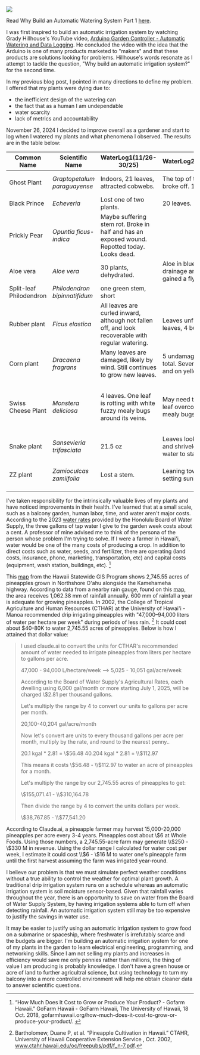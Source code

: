 <img src="https://i.giphy.com/media/v1.Y2lkPTc5MGI3NjExYXl1cDRjMW9wOWw3a3Vsa3plNGdjb2NraG5rajFxcTE3emZlNGpubyZlcD12MV9pbnRlcm5hbF9naWZfYnlfaWQmY3Q9Zw/G0Odfjd78JTpu/giphy.gif">

Read Why Build an Automatic Watering System Part 1 [here](https://communicate.garden/2024/11/30/Why-build-an-automatic-irrigation-system-Part-1.html).

I was first inspired to build an automatic irrigation system by watching Grady Hillhouse's YouTube video, [Arduino Garden Controller - Automatic Watering and Data Logging](https://www.youtube.com/watch?v=O_Q1WKCtWiA). He concluded the video with the idea that the Arduino is one of many products marketed to "makers" and that these products are solutions looking for problems. Hillhouse's words resonate as I attempt to tackle the question, "Why build an automatic irrigation system?" for the second time. 

In my previous blog post, I pointed in many directions to define my problem. I offered that my plants were dying due to:

- the inefficient design of the watering can
- the fact that as a human I am undependable
- water scarcity 
- lack of metrics and accountability

November 26, 2024 I decided to improve overall as a gardener and start to log when I watered my plants and what phenomena I observed. The results are in the table below:

| Common Name   | Scientific Name | WaterLog1(11/26-30/25) | WaterLog2(12/17/25) | WaterLog3(12/28/24)| WaterLog4(1/5/2025) |
| -------- | ------- | -------- | ------- | -------- | ------- | 
| Ghost Plant  | *Graptopetalum paraguayense*    | Indoors, 21 leaves, attracted cobwebs. | The top of the stem broke off. 16 leaves. |15 leaves. | 15 leaves. Looks droopy. Moved outside.|
| Black Prince | *Echeveria*     | Lost one of two plants. | 20 leaves. | Looks more green than purple.| No observable changes|
| Prickly Pear | *Opuntia ficus-indica* | Maybe suffering stem rot. Broke in half and has an exposed wound. Repotted today. Looks dead. |  
| Aloe vera | *Aloe vera*     | 30 plants, dehydrated. | Aloe in blue pot has no drainage and has gained a fly problem. | Looks vibrant. | No observable change. | 
| Split-leaf Philodendron | *Philodendron bipinnatifidum*     |  one green stem, short | 
| Rubber plant    | *Ficus elastica* | All leaves are curled inward, although not fallen off, and look recoverable with regular watering.  | Leaves unfurl. 11 leaves, 4 buds.| 13 leaves, 5 buds. | 21 leaves, 4 buds. I removed a few mealy bugs on young leaves.| 
| Corn plant    | *Dracaena fragrans* |Many leaves are damaged, likely by wind. Still continues to grow new leaves.  | 5 undamaged leaves total. Several dried and on yellowing.| Dried, dead leaves removed. Sprayed with neem oil. | 
| Swiss Cheese Plant |*Monstera deliciosa* | 4 leaves. One leaf is rotting with white fuzzy mealy bugs around its veins. | May need to remove leaf overcome by mealy bugs. | A new leaf is emerging. | New leaf fully emerged. Mealybugs are on all leaves, two must be cut. I used neem oil and a paper towel to wipe away the pest 3 leaves total.|
| Snake plant |*Sansevieria trifasciata* | 21.5 oz | Leaves look droopy and shriveled. It needs water to stand upright. | Looks more upright.| One leaf with mealybugs is yellowing at the tip. |
| ZZ plant |*Zamioculcas zamiifolia* | Lost a stem.  | Leaning towards the setting sun? | Maybe too windy. | Moved to an elevated position to not brush against the balcony fence.| 

I've taken responsibility for the intrinsically valuable lives of my plants and have noticed improvements in their health. I've learned that at a small scale, such as a balcony garden, human labor, time, and water aren't major costs. According to the 2023 [water rates](https://www.boardofwatersupply.com/bws/media/files/Honolulu-BWS-Rate-Handout_Feb2024_revAPR2024_1.pdf) provided by the Honolulu Board of Water Supply, the three gallons of tap water I give to the garden week costs about a cent. A professor of mine advised me to think of the persona of the person whose problem I'm trying to solve. If I were a farmer in Hawai'i, water would be one of the many costs of producing a crop. In addition to direct costs such as water, seeds, and fertilizer, there are operating (land costs, insurance, phone, marketing, transportation, etc) and capital costs (equipment, wash station, buildings, etc). [^1] 

This [map](https://geoportal.hawaii.gov/datasets/HiStateGIS::agricultural-land-use-2020-update/explore?location=21.532089%2C-158.037472%2C13.71) from the Hawaii Statewide GIS Program shows 2,745.55 acres of pineapples grown in Northshore O'ahu alongside the Kamehameha highway. According to data from a nearby rain gauge, found on this [map](https://geoportal.hawaii.gov/datasets/ed0eca4ac4554febb86e0df2d30c59df_27/explore?location=21.474988%2C-158.059204%2C12.39), the area receives 1,062.38 mm of rainfall annually. 600 mm of rainfall a year is adequate for growing pineapples. In 2002, the College of Tropical Agriculture and Human Resources (CTHAR) at the University of Hawai'i - Manoa recommended drip irrigating pineapples with "47,000–94,000 liters of water per hectare per week" during periods of less rain. [^2] It could cost about $40-80K to water 2,745.55 acres of pineapples. Below is how I attained that dollar value: 

>I used claude.ai to convert the units for CTHAR's recommended amount of water needed to irrigate pineapples from liters per hectare to gallons per acre. 
>
>47,000 - 94,000 L/hectare/week --> 5,025 - 10,051 gal/acre/week
>
>According to the Board of Water Supply's Agricultural Rates, each dwelling using 6,000 gal/month or more starting July 1, 2025, will be charged \\$2.81 per thousand gallons.
>
>Let's multiply the range by 4 to convert our units to gallons per acre per month. 
>
>20,100-40,204 gal/acre/month
>
>Now let's convert are units to every thousand gallons per acre per month, multiply by the rate, and round to the nearest penny.. 
>
>20.1 kgal * 2.81 = \\$56.48
>40.204 kgal * 2.81 = \\$112.97
>
>This means it costs \\$56.48 - \\$112.97 to water an acre of pineapples for a month. 
>
>Let's multiply the range by our 2,745.55 acres of pineapples to get:
>
>\\$155,071.41 - \\$310,164.78
>
>Then divide the range by 4 to convert the units dollars per week.
>
>\\$38,767.85 - \\$77,541.20


According to Claude.ai, a pineapple farmer may harvest 15,000-20,000 pineapples per acre every 3-4 years. Pineapples cost about \\$6 at Whole Foods. Using those numbers, a 2,745.55-acre farm may generate \\$250 - \\$330 M in revenue. Using the dollar range I calculated for water cost per week, I estimate it could cost \\$6 - \\$16 M to water one's pineapple farm until the first harvest assuming the farm was irrigated year-round.

I believe our problem is that we must simulate perfect weather conditions without a true ability to control the weather for optimal plant growth. A traditional drip irrigation system runs on a schedule whereas an automatic irrigation system is soil moisture sensor-based. Given that rainfall varies throughout the year, there is an opportunity to save on water from the Board of Water Supply System, by having irrigation systems able to turn off when detecting rainfall. An automatic irrigation system still may be too expensive to justify the savings in water use.

It may be easier to justify using an automatic irrigation system to grow food on a submarine or spaceship, where freshwater is irrefutably scarce and the budgets are bigger. I'm building an automatic irrigation system for one of my plants in the garden to learn electrical engineering, programming, and networking skills. Since I am not selling my plants and increases in efficiency would save me only pennies rather than millions, the thing of value I am producing is probably knowledge. I don't have a green house or acre of land to further agricultral science, but using technology to turn my balcony into a more controlled environment will help me obtain cleaner data to answer scientific questions. 

[^1]: “How Much Does It Cost to Grow or Produce Your Product? - Gofarm Hawaii.” GoFarm Hawaii - GoFarm Hawaii, The University of Hawaii, 18 Oct. 2018, gofarmhawaii.org/how-much-does-it-cost-to-grow-or-produce-your-product/. 

[^2]: Bartholomew, Duane P, et al. “Pineapple Cultivation in Hawaii.” CTAHR, University of Hawaii Cooperative Extension Service , Oct. 2002, www.ctahr.hawaii.edu/oc/freepubs/pdf/f_n-7.pdf. 

